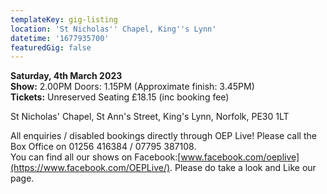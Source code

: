 ```yaml
---
templateKey: gig-listing
location: 'St Nicholas'' Chapel, King''s Lynn'
datetime: '1677935700'
featuredGig: false
---
```

**Saturday, 4th March 2023\
Show:** 2.00PM Doors: 1.15PM (Approximate finish: 3.45PM)\
**Tickets:** Unreserved Seating £18.15 (inc booking fee)

St Nicholas' Chapel, St Ann's Street, King's Lynn, Norfolk, PE30 1LT

All enquiries / disabled bookings directly through OEP Live! Please call the Box Office on 01256 416384 / 07795 387108.\
You can find all our shows on Facebook:[www.facebook.com/oeplive](https://www.facebook.com/OEPLive/). Please do take a look and Like our page.
